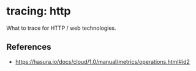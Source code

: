 # tracing: http

What to trace for HTTP / web technologies.

## References
- https://hasura.io/docs/cloud/1.0/manual/metrics/operations.html#id2
